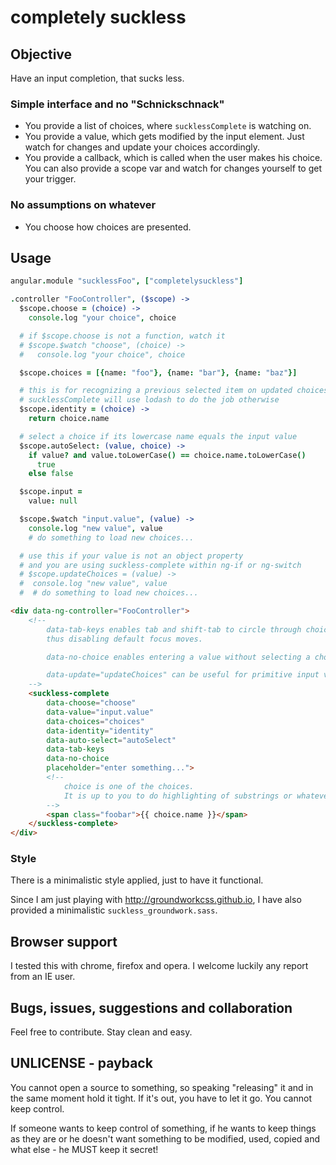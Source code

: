 completely suckless
===================

## Objective

Have an input completion, that sucks less.

### Simple interface and no "Schnickschnack"

- You provide a list of choices, where ``sucklessComplete`` is watching on.
- You provide a value, which gets modified by the input element.
    Just watch for changes and update your choices accordingly.
- You provide a callback, which is called when the user makes his choice.
    You can also provide a scope var and watch for changes yourself to get your trigger.


### No assumptions on whatever

- You choose how choices are presented.


## Usage


```coffeescript
angular.module "sucklessFoo", ["completelysuckless"]

.controller "FooController", ($scope) ->
  $scope.choose = (choice) ->
    console.log "your choice", choice

  # if $scope.choose is not a function, watch it
  # $scope.$watch "choose", (choice) ->
  #   console.log "your choice", choice

  $scope.choices = [{name: "foo"}, {name: "bar"}, {name: "baz"}]

  # this is for recognizing a previous selected item on updated choices
  # sucklessComplete will use lodash to do the job otherwise
  $scope.identity = (choice) ->
    return choice.name

  # select a choice if its lowercase name equals the input value
  $scope.autoSelect: (value, choice) ->
    if value? and value.toLowerCase() == choice.name.toLowerCase()
      true
    else false

  $scope.input =
    value: null

  $scope.$watch "input.value", (value) ->
    console.log "new value", value
    # do something to load new choices...

  # use this if your value is not an object property
  # and you are using suckless-complete within ng-if or ng-switch
  # $scope.updateChoices = (value) ->
  #  console.log "new value", value
  #  # do something to load new choices...
```

```html
<div data-ng-controller="FooController">
    <!--
        data-tab-keys enables tab and shift-tab to circle through choices,
        thus disabling default focus moves.

        data-no-choice enables entering a value without selecting a choice

        data-update="updateChoices" can be useful for primitive input value
    -->
    <suckless-complete
        data-choose="choose"
        data-value="input.value"
        data-choices="choices"
        data-identity="identity"
        data-auto-select="autoSelect"
        data-tab-keys
        data-no-choice
        placeholder="enter something...">
        <!--
            choice is one of the choices.
            It is up to you to do highlighting of substrings or whatever
        -->
        <span class="foobar">{{ choice.name }}</span>
    </suckless-complete>
</div>
```

### Style

There is a minimalistic style applied, just to have it functional.

Since I am just playing with http://groundworkcss.github.io, I have also provided a minimalistic ``suckless_groundwork.sass``.


## Browser support

I tested this with chrome, firefox and opera. I welcome luckily any report from an IE user.


## Bugs, issues, suggestions and collaboration

Feel free to contribute. Stay clean and easy.


## UNLICENSE - payback

You cannot open a source to something, so speaking "releasing" it and in the same moment hold it tight.
If it's out, you have to let it go. You cannot keep control.

If someone wants to keep control of something, if he wants to keep things as they are or he doesn't want something to be modified, used, copied and what else - he MUST keep it secret!
